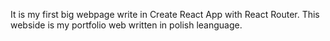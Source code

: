 It is my first big webpage write in Create React App with React Router. This webside is my portfolio web written in polish leanguage.
